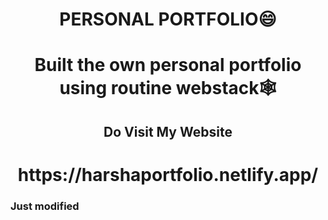 <h1 align="center">PERSONAL PORTFOLIO😄</h1>
<h1 align="center">Built the own personal portfolio using routine webstack🕸️</h1>
<h2 align="center">Do Visit My Website</h1>
<h1 align="center">https://harshaportfolio.netlify.app/</h1>
<h3> Just modified </h3>
